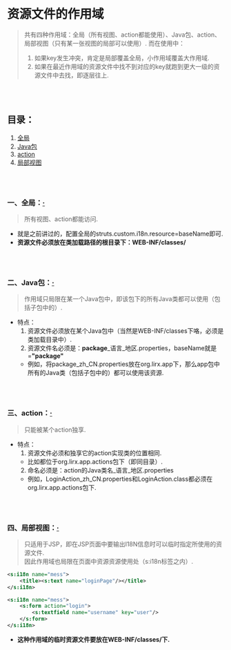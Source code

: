 # 资源文件的作用域
> 共有四种作用域：全局（所有视图、action都能使用）、Java包、action、局部视图（只有某一张视图的局部可以使用）.
> 而在使用中：
>
> 1. 如果key发生冲突，肯定是局部覆盖全局，小作用域覆盖大作用域.
> 2. 如果在最近作用域的资源文件中找不到对应的key就跑到更大一级的资源文件中去找，即逐层往上.

<br><br>

## 目录：
1. [全局]()
2. [Java包]()
3. [action]()
4. [局部视图]()

<br><br>

### 一、全局：[·](#目录)
> 所有视图、action都能访问.

- 就是之前讲过的，配置全局的struts.custom.i18n.resource=baseName即可.
- **资源文件必须放在类加载路径的根目录下：WEB-INF/classes/**

<br><br>

### 二、Java包：[·](#目录)
> 作用域只局限在某一个Java包中，即该包下的所有Java类都可以使用（包括子包中的）.

- 特点：
  1. 资源文件必须放在某个Java包中（当然是WEB-INF/classes下咯，必须是类加载目录中）.
  2. 资源文件名必须是：**package**_语言_地区.properties，baseName就是=**"package"**
    - 例如，将package_zh_CN.properties放在org.lirx.app下，那么app包中所有的Java类（包括子包中的）都可以使用该资源.

<br><br>

### 三、action：[·](#目录)
> 只能被某个action独享.

- 特点：
  1. 资源文件必须和独享它的action实现类的位置相同.
    - 比如都位于org.lirx.app.actions包下（即同目录）.
  2. 命名必须是：action的Java类名_语言_地区.properties
    - 例如，LoginAction_zh_CN.properties和LoginAction.class都必须在org.lirx.app.actions包下.

<br><br>

### 四、局部视图：[·](#目录)
> 只适用于JSP，即在JSP页面中要输出I18N信息时可以临时指定所使用的资源文件.<br>
> 因此作用域也局限在页面中资源资源使用处（s:i18n标签之内）.

```xml
<s:i18n name="mess">
    <title><s:text name="loginPage"/></title>
</s:i18n>

<s:i18n name="mess">
    <s:form action="login">
        <s:textfield name="username" key="user"/>
    </s:form>
</s:i18n>
```

- **这种作用域的临时资源文件要放在WEB-INF/classes/下.**
